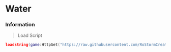 # Water
### Information
> Load Script
```lua
loadstring(game:HttpGet("https://raw.githubusercontent.com/RoStormCreations/d2F0ZXI/refs/heads/main/source.lua"))()
```
